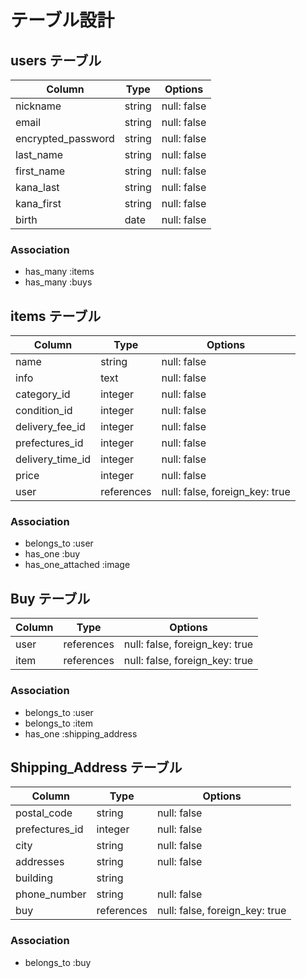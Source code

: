# テーブル設計

## users テーブル

| Column               | Type    | Options     |
| -------------------- | ------- | ----------- |
| nickname             | string  | null: false |
| email                | string  | null: false |
| encrypted_password   | string  | null: false |
| last_name            | string  | null: false |
| first_name           | string  | null: false |
| kana_last            | string  | null: false |
| kana_first           | string  | null: false |
| birth                | date    | null: false |

### Association

- has_many :items
- has_many :buys

## items テーブル

| Column             | Type        | Options                        |
| ------------------ | ----------- | ------------------------------ |
| name               | string      | null: false                    |
| info               | text        | null: false                    |
| category_id        | integer     | null: false                    |
| condition_id       | integer     | null: false                    |
| delivery_fee_id    | integer     | null: false                    |
| prefectures_id     | integer     | null: false                    |
| delivery_time_id   | integer     | null: false                    |
| price              | integer     | null: false                    |
| user               | references  | null: false, foreign_key: true |


### Association
- belongs_to :user
- has_one :buy
- has_one_attached :image

## Buy テーブル

| Column          | Type       | Options                        |
| --------------- | ---------- | ------------------------------ |
| user            | references | null: false, foreign_key: true |
| item            | references | null: false, foreign_key: true |

### Association

- belongs_to :user
- belongs_to :item
- has_one :shipping_address

## Shipping_Address テーブル

| Column         | Type       | Options                        |
| -------------- | ---------- | ------------------------------ |
| postal_code    | string     | null: false                    |
| prefectures_id | integer    | null: false                    |
| city           | string     | null: false                    |
| addresses      | string     | null: false                    |
| building       | string     |                                |
| phone_number   | string     | null: false                    |
| buy            | references | null: false, foreign_key: true |

### Association

- belongs_to :buy